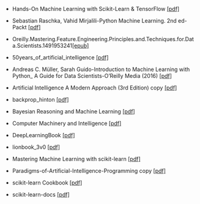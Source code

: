 - Hands-On Machine Learning with Scikit-Learn & TensorFlow [[pdf]](https://pan.baidu.com/s/11AFzkmNadg4mq6sJClqTXg)


- Sebastian Raschka, Vahid Mirjalili-Python Machine Learning. 2nd ed-Packt [[pdf]](https://pan.baidu.com/s/1yW62J9pq9rY9I1iA4LOE8g)
- Oreilly.Mastering.Feature.Engineering.Principles.and.Techniques.for.Data.Scientists.1491953241[[epub]]( https://pan.baidu.com/s/1ynTg13DOZX1zM5YhvXSNWA)
- 50years_of_artificial_intelligence [[pdf]](https://pan.baidu.com/s/14wPoN7xApVm2OeLoZ6QSkg)
- Andreas C. Müller, Sarah Guido-Introduction to Machine Learning with Python_ A Guide for Data Scientists-O’Reilly Media (2016) [[pdf]](https://pan.baidu.com/s/1GZlG-IqTU116GVQRgRH2oA) 
- Artificial Intelligence A Modern Approach (3rd Edition) copy [[pdf]](https://pan.baidu.com/s/1W8ocGV7O0mDrxUXjq6p-0A)
- backprop_hinton  [[pdf]](https://pan.baidu.com/s/1_tTrTokVaf0CvTrfTEneug)
- Bayesian Reasoning and Machine Learning  [[pdf]](https://pan.baidu.com/s/1uM9DAL006RjgkYTlCshj7w)
- Computer Machinery and Intelligence [[pdf]]( https://pan.baidu.com/s/1cgqoEkalxDILX1-zdUi2NA)
- DeepLearningBook  [[pdf]]( https://pan.baidu.com/s/1FrJXEaXRsr3LJZfX_P1TcQ) 
- lionbook_3v0 [[pdf]](https://pan.baidu.com/s/1IShlT5TwXz7w2Y5Xh2kBew)
- Mastering Machine Learning with scikit-learn [[pdf]](https://pan.baidu.com/s/1oJAJGN6R3wIwOURW_dr_xg)
- Paradigms-of-Artificial-Intelligence-Programming copy [[pdf]](https://pan.baidu.com/s/1Hfu-lbK-07Gp6hbdQrQi6Q)  
- scikit-learn Cookbook [[pdf]](https://pan.baidu.com/s/16l370Rsiiera156rdZPhlQ)
- scikit-learn-docs [[pdf]](https://pan.baidu.com/s/1x0o9J5G-_kgIN_HGfWTQmA)
